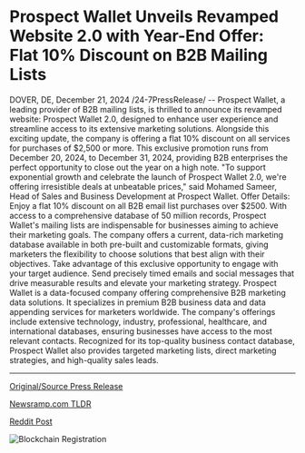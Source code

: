 # Prospect Wallet Unveils Revamped Website 2.0 with Year-End Offer: Flat 10% Discount on B2B Mailing Lists

DOVER, DE, December 21, 2024 /24-7PressRelease/ -- Prospect Wallet, a leading provider of B2B mailing lists, is thrilled to announce its revamped website: Prospect Wallet 2.0, designed to enhance user experience and streamline access to its extensive marketing solutions. Alongside this exciting update, the company is offering a flat 10% discount on all services for purchases of $2,500 or more.  This exclusive promotion runs from December 20, 2024, to December 31, 2024, providing B2B enterprises the perfect opportunity to close out the year on a high note.   "To support exponential growth and celebrate the launch of Prospect Wallet 2.0, we're offering irresistible deals at unbeatable prices," said Mohamed Sameer, Head of Sales and Business Development at Prospect Wallet.  Offer Details: Enjoy a flat 10% discount on all B2B email list purchases over $2500.  With access to a comprehensive database of 50 million records, Prospect Wallet's mailing lists are indispensable for businesses aiming to achieve their marketing goals. The company offers a current, data-rich marketing database available in both pre-built and customizable formats, giving marketers the flexibility to choose solutions that best align with their objectives.  Take advantage of this exclusive opportunity to engage with your target audience. Send precisely timed emails and social messages that drive measurable results and elevate your marketing strategy.  Prospect Wallet is a data-focused company offering comprehensive B2B marketing data solutions. It specializes in premium B2B business data and data appending services for marketers worldwide. The company's offerings include extensive technology, industry, professional, healthcare, and international databases, ensuring businesses have access to the most relevant contacts. Recognized for its top-quality business contact database, Prospect Wallet also provides targeted marketing lists, direct marketing strategies, and high-quality sales leads. 

---

[Original/Source Press Release](https://www.24-7pressrelease.com/press-release/517336/prospect-wallet-unveils-revamped-website-20-with-year-end-offer-flat-10-discount-on-b2b-mailing-lists)
                    

[Newsramp.com TLDR](https://newsramp.com/curated-news/prospect-wallet-2-0-launch-and-exclusive-discount-a-game-changer-for-b2b-marketing/e1fb6a144d202084f32350dd4ec9f1c5) 

 



[Reddit Post](https://www.reddit.com/r/newsramp/comments/1hk2yr2/prospect_wallet_20_launch_and_exclusive_discount/) 



![Blockchain Registration](https://cdn.newsramp.app/24-7PressRelease/qrcode/2412/22/rushvyBc.webp)